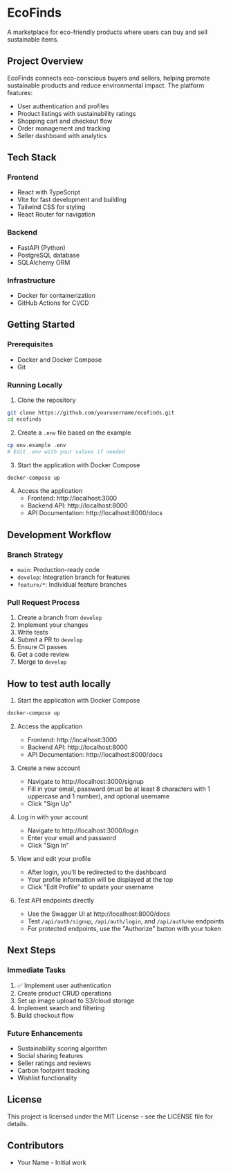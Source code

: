 # EcoFinds

A marketplace for eco-friendly products where users can buy and sell sustainable items.

## Project Overview

EcoFinds connects eco-conscious buyers and sellers, helping promote sustainable products and reduce environmental impact. The platform features:

- User authentication and profiles
- Product listings with sustainability ratings
- Shopping cart and checkout flow
- Order management and tracking
- Seller dashboard with analytics

## Tech Stack

### Frontend
- React with TypeScript
- Vite for fast development and building
- Tailwind CSS for styling
- React Router for navigation

### Backend
- FastAPI (Python)
- PostgreSQL database
- SQLAlchemy ORM

### Infrastructure
- Docker for containerization
- GitHub Actions for CI/CD

## Getting Started

### Prerequisites
- Docker and Docker Compose
- Git

### Running Locally

1. Clone the repository
```bash
git clone https://github.com/yourusername/ecofinds.git
cd ecofinds
```

2. Create a `.env` file based on the example
```bash
cp env.example .env
# Edit .env with your values if needed
```

3. Start the application with Docker Compose
```bash
docker-compose up
```

4. Access the application
   - Frontend: http://localhost:3000
   - Backend API: http://localhost:8000
   - API Documentation: http://localhost:8000/docs

## Development Workflow

### Branch Strategy
- `main`: Production-ready code
- `develop`: Integration branch for features
- `feature/*`: Individual feature branches

### Pull Request Process
1. Create a branch from `develop`
2. Implement your changes
3. Write tests
4. Submit a PR to `develop`
5. Ensure CI passes
6. Get a code review
7. Merge to `develop`

## How to test auth locally

1. Start the application with Docker Compose
```bash
docker-compose up
```

2. Access the application
   - Frontend: http://localhost:3000
   - Backend API: http://localhost:8000
   - API Documentation: http://localhost:8000/docs

3. Create a new account
   - Navigate to http://localhost:3000/signup
   - Fill in your email, password (must be at least 8 characters with 1 uppercase and 1 number), and optional username
   - Click "Sign Up"

4. Log in with your account
   - Navigate to http://localhost:3000/login
   - Enter your email and password
   - Click "Sign In"

5. View and edit your profile
   - After login, you'll be redirected to the dashboard
   - Your profile information will be displayed at the top
   - Click "Edit Profile" to update your username

6. Test API endpoints directly
   - Use the Swagger UI at http://localhost:8000/docs
   - Test `/api/auth/signup`, `/api/auth/login`, and `/api/auth/me` endpoints
   - For protected endpoints, use the "Authorize" button with your token

## Next Steps

### Immediate Tasks
1. ✅ Implement user authentication
2. Create product CRUD operations
3. Set up image upload to S3/cloud storage
4. Implement search and filtering
5. Build checkout flow

### Future Enhancements
- Sustainability scoring algorithm
- Social sharing features
- Seller ratings and reviews
- Carbon footprint tracking
- Wishlist functionality

## License

This project is licensed under the MIT License - see the LICENSE file for details.

## Contributors

- Your Name - Initial work
